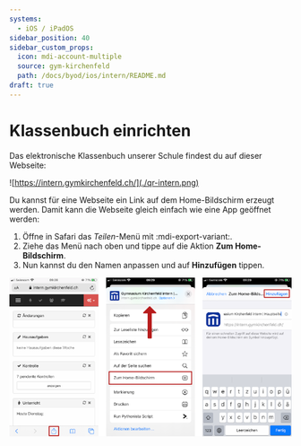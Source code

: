 ```yaml
---
systems:
  - iOS / iPadOS
sidebar_position: 40
sidebar_custom_props:
  icon: mdi-account-multiple
  source: gym-kirchenfeld
  path: /docs/byod/ios/intern/README.md
draft: true
---
```


# Klassenbuch einrichten



Das elektronische Klassenbuch unserer Schule findest du auf dieser Webseite:

![https://intern.gymkirchenfeld.ch/](./qr-intern.png)

Du kannst für eine Webseite ein Link auf dem Home-Bildschirm erzeugt werden. Damit kann die Webseite gleich einfach wie eine App geöffnet werden:

1. Öffne in Safari das _Teilen_-Menü mit :mdi-export-variant:.
2. Ziehe das Menü nach oben und tippe auf die Aktion __Zum Home-Bildschirm__.
3. Nun kannst du den Namen anpassen und auf __Hinzufügen__ tippen.

![](./add-to-home.png)
